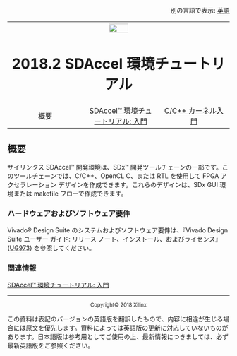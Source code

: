 <p align="right">
	別の言語で表示: <a href="../README.md">英語</a>
</p>
<table style="width:100%">
  <tr>

<th width="100%" colspan="6"><img src="https://www.xilinx.com/content/dam/xilinx/imgs/press/media-kits/corporate/xilinx-logo.png" width="30%"/><h1>2018.2 SDAccel 環境チュートリアル</h2>
</th>

  </tr>
  <tr>
    <td width="17%" align="center">概要</a></td>
    <td width="16%" align="center"><a href="./getting-started-tutorial/README.md">SDAccel™ 環境チュートリアル: 入門</a></td>
		<td width="16%" align="center"><a href="./docs/getting-started-with-c-kernels/getting-started.md">C/C++ カーネル入門</a></td>
  </tr>
</table>

## 概要

ザイリンクス SDAccel™ 開発環境は、SDx™ 開発ツールチェーンの一部です。このツールチェーンでは、C/C++、OpenCL C、または RTL を使用して FPGA アクセラレーション デザインを作成できます。これらのデザインは、SDx GUI 環境または makefile フローで作成できます。

### ハードウェアおよびソフトウェア要件  

Vivado® Design Suite のシステムおよびソフトウェア要件は、『Vivado Design Suite ユーザー ガイド: リリース ノート、インストール、およびライセンス』 ([UG973](https://japan.xilinx.com/cgi-bin/docs/rdoc?v=2018.2;t=vivado+release+notes)) を参照してください。

### 関連情報
<a href="./getting-started-tutorial/README.md">SDAccel™ 環境チュートリアル: 入門</a>  
<hr/>
<p align="center"><sup>Copyright&copy; 2018 Xilinx</sup></p>

この資料は表記のバージョンの英語版を翻訳したもので、内容に相違が生じる場合には原文を優先します。資料によっては英語版の更新に対応していないものがあります。日本語版は参考用としてご使用の上、最新情報につきましては、必ず最新英語版をご参照ください。
